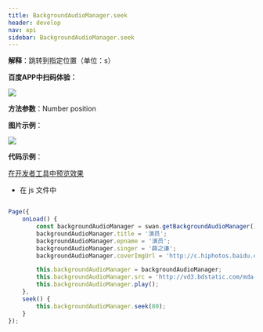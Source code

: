 ```yaml
---
title: BackgroundAudioManager.seek
header: develop
nav: api
sidebar: BackgroundAudioManager.seek
---
```



**解释**：跳转到指定位置（单位：s）

**百度APP中扫码体验：**

<img src="https://b.bdstatic.com/miniapp/assets/images/doc_demo/fragment_BackgroundAudioManagerSeek.png"  class="demo-qrcode-image" />

**方法参数**：Number position

**图片示例**：

<div class="m-doc-custom-examples">
    <div class="m-doc-custom-examples-correct">
        <img src="https://b.bdstatic.com/miniapp/images/seek.gif">
    </div>
    <div class="m-doc-custom-examples-correct">
        <img src=" ">
    </div>
    <div class="m-doc-custom-examples-correct">
        <img src=" ">
    </div>     
</div>

**代码示例**：


<a href="swanide://fragment/70ab4fb20d9d4644f13af709dff33f111573699746282" title="在开发者工具中预览效果" target="_self">在开发者工具中预览效果</a>

* 在 js 文件中

```javascript

Page({
    onLoad() {
        const backgroundAudioManager = swan.getBackgroundAudioManager();
        backgroundAudioManager.title = '演员';
        backgroundAudioManager.epname = '演员';
        backgroundAudioManager.singer = '薛之谦';
        backgroundAudioManager.coverImgUrl = 'http://c.hiphotos.baidu.com/super/pic/item/8b13632762d0f703e34c0f6304fa513d2797c597.jpg';

        this.backgroundAudioManager = backgroundAudioManager;
        this.backgroundAudioManager.src = 'http://vd3.bdstatic.com/mda-ic7mxzt5cvz6f4y5/mda-ic7mxzt5cvz6f4y5.mp3';
        this.backgroundAudioManager.play();
    },
    seek() {
        this.backgroundAudioManager.seek(80);
    }
});

```



